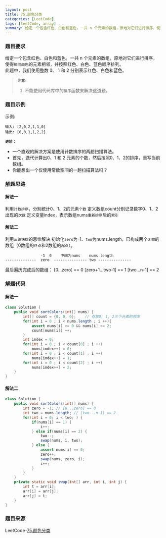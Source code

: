 ```yaml
---
layout: post
title: 75.颜色分类
categories: [LeetCode]
tags: [leetCode, array]
summary: 给定一个包含红色、白色和蓝色，一共 n 个元素的数组，原地对它们进行排序，使得相同颜色的元素相邻，并按照红色、白色、蓝色顺序排列。
---
```


### 题目要求
给定一个包含红色、白色和蓝色，一共 n 个元素的数组，原地对它们进行排序，使得`相同颜色`的元素相邻，并按照红色、白色、蓝色顺序排列。  
此题中，我们使用整数 0、 1 和 2 分别表示红色、白色和蓝色。

> **`注意:`**
> 1. 不能使用代码库中的`排序`函数来解决这道题。

### 题目示例
示例:
```
输入: [2,0,2,1,1,0]
输出: [0,0,1,1,2,2]
```

**`进阶：`**
- 一个直观的解决方案是使用计数排序的两趟扫描算法。
- 首先，迭代计算出0、1 和 2 元素的个数，然后按照0、1、2的排序，重写当前数组。
- 你能想出一个仅使用常数空间的一趟扫描算法吗？


### 解题思路
#### 解法一
利用`计数排序`，分别统计0、1、2的元素`个数`
定义数组count分别记录数字0、1、2出现的`次数`
定义变量index，表示数组nums`重新排序`后的`索引`

#### 解法二
利用`三路快排`的思维解决
初始化`zero`为-1、`two`为nums.length，已构成两个`无效`的数组（0数组的`终点`和2数组的`起点`）。
```
                -1  0    中间为nums    nums.length
--------------  zero  --------------- two ---------------
```
最后遍历完成后的数组：
[0...zero] == 0 [zero+1...two-1] == 1 [two...n-1] == 2




### 解题代码
#### 解法一
```java
class Solution {
    public void sortColors(int[] nums) {
        int[] count = {0, 0, 0};    // 存放0, 1, 2三个元素的频率
        for(int i = 0 ; i < nums.length ; i ++){
            assert nums[i] >= 0 && nums[i] <= 2;
            count[nums[i]] ++;
        }
        int index = 0;
        for(int i = 0 ; i < count[0] ; i ++)
            nums[index++] = 0;
        for(int i = 0 ; i < count[1] ; i ++)
            nums[index++] = 1;
        for(int i = 0 ; i < count[2] ; i ++)
            nums[index++] = 2;
    }
}
```

#### 解法二
```java
class Solution {
    public void sortColors(int[] nums) {
        int zero = -1; // [0...zero] == 0
        int two = nums.length; // [two...n-1] == 2
        for(int i = 0; i < two; ) {
            if(nums[i] == 1) {
                i++;
            } else if(nums[i] == 2) {
                two--;
                swap(nums, i, two);
            } else {
                assert nums[i] == 0;
                zero++;
                swap(nums, zero, i);
                i++;
            }
        }
    }
    private static void swap(int[] arr, int i, int j) {
        int t = arr[i];
        arr[i] = arr[j];
        arr[j] = t;
    }
}
```


### 题目来源
LeetCode-[75.颜色分类](https://leetcode-cn.com/problems/sort-colors/)